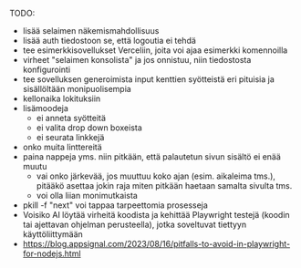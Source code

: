 TODO:

- lisää selaimen näkemismahdollisuus 
- lisää auth tiedostoon se, että logoutia ei tehdä
- tee esimerkkisovellukset Verceliin, joita voi ajaa esimerkki komennoilla
- virheet "selaimen konsolista" ja jos onnistuu, niin tiedostosta konfigurointi
- tee sovelluksen generoimista input kenttien syötteistä eri pituisia ja sisällöltään monipuolisempia
- kellonaika lokituksiin
- lisämoodeja
  - ei anneta syötteitä
  - ei valita drop down boxeista
  - ei seurata linkkejä
- onko muita linttereitä
- paina nappeja yms. niin pitkään, että palautetun sivun sisältö ei enää muutu
    - vai onko järkevää, jos muuttuu koko ajan (esim. aikaleima tms.), pitääkö asettaa jokin raja miten pitkään haetaan samalta sivulta tms.
    - voi olla liian monimutkaista
- pkill -f "next" voi tappaa tarpeettomia prosesseja
- Voisiko AI löytää virheitä koodista ja kehittää Playwright testejä (koodin tai ajettavan ohjelman perusteella), jotka soveltuvat tiettyyn käyttöliittymään
- https://blog.appsignal.com/2023/08/16/pitfalls-to-avoid-in-playwright-for-nodejs.html
